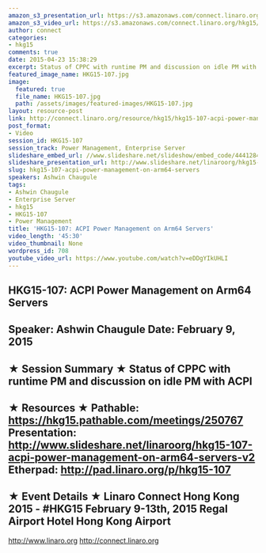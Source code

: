 ```yaml
---
amazon_s3_presentation_url: https://s3.amazonaws.com/connect.linaro.org/hkg15/Videos/02-09-Monday/HKG15-107.pdf
amazon_s3_video_url: https://s3.amazonaws.com/connect.linaro.org/hkg15/Videos/02-09-Monday/HKG15-107+ACPI+Power+Management+on+Arm64+Servers.mp4
author: connect
categories:
- hkg15
comments: true
date: 2015-04-23 15:38:29
excerpt: Status of CPPC with runtime PM and discussion on idle PM with ACPI
featured_image_name: HKG15-107.jpg
image:
  featured: true
  file_name: HKG15-107.jpg
  path: /assets/images/featured-images/HKG15-107.jpg
layout: resource-post
link: http://connect.linaro.org/resource/hkg15/hkg15-107-acpi-power-management-on-arm64-servers/
post_format:
- Video
session_id: HKG15-107
session_track: Power Management, Enterprise Server
slideshare_embed_url: //www.slideshare.net/slideshow/embed_code/44412845
slideshare_presentation_url: http://www.slideshare.net/linaroorg/hkg15-107-acpi-power-management-on-arm64-servers-v2
slug: hkg15-107-acpi-power-management-on-arm64-servers
speakers: Ashwin Chaugule
tags:
- Ashwin Chaugule
- Enterprise Server
- hkg15
- HKG15-107
- Power Management
title: 'HKG15-107: ACPI Power Management on Arm64 Servers'
video_length: '45:30'
video_thumbnail: None
wordpress_id: 708
youtube_video_url: https://www.youtube.com/watch?v=eDDgYIkUHLI
---
```


HKG15-107: ACPI Power Management on Arm64 Servers 
--------------------------------------------------- 
Speaker: Ashwin Chaugule 
Date: February 9, 2015 
--------------------------------------------------- 
★ Session Summary ★ 
Status of CPPC with runtime PM and discussion on idle PM with ACPI 
-------------------------------------------------- 
★ Resources ★ 
Pathable: https://hkg15.pathable.com/meetings/250767 
Presentation:  http://www.slideshare.net/linaroorg/hkg15-107-acpi-power-management-on-arm64-servers-v2
Etherpad: http://pad.linaro.org/p/hkg15-107 
--------------------------------------------------- 
★ Event Details ★ 
Linaro Connect Hong Kong 2015 - #HKG15 
February 9-13th, 2015 
Regal Airport Hotel Hong Kong Airport 
--------------------------------------------------- 
http://www.linaro.org 
http://connect.linaro.org